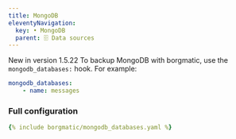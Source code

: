 ```yaml
---
title: MongoDB
eleventyNavigation:
  key: • MongoDB
  parent: 🗄️ Data sources
---
```


<span class="minilink minilink-addedin">New in version 1.5.22</span> To backup
MongoDB with borgmatic, use the `mongodb_databases:` hook.  For example:

```yaml
mongodb_databases:
    - name: messages
```


### Full configuration

```yaml
{% include borgmatic/mongodb_databases.yaml %}
```
